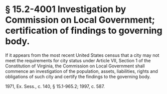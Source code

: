 # § 15.2-4001 Investigation by Commission on Local Government; certification of findings to governing body.

<p>If it appears from the most recent United States census that a city may not meet the requirements for city status under Article VII, Section 1 of the Constitution of Virginia, the Commission on Local Government shall commence an investigation of the population, assets, liabilities, rights and obligations of such city and certify the findings to the governing body.</p><p>1971, Ex. Sess., c. 140, § 15.1-965.2; 1997, c. 587.</p>